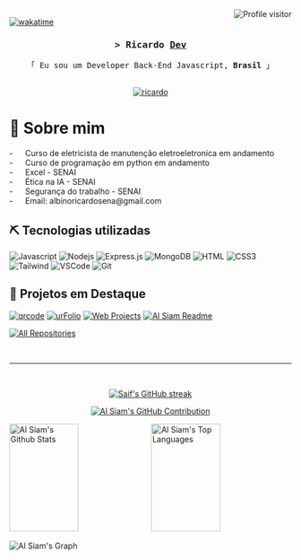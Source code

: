 <!--
<h2 align="center">
  Bem-vindo ao meu perfil!
  <img src="https://media.giphy.com/media/hvRJCLFzcasrR4ia7z/giphy.gif" width="28">
</h2>
-->

<!--
<p align="center">
  <a href="https://github.com/ricardo"><img src="https://readme-typing-svg.herokuapp.com/?lines=Self%20Taught%20Programmer;Front%20End%20Developer;1.5%2B%20years%20of%20coding%20experience;Always%20learning%20new%20things&center=true&width=380&height=45"></a>
</p>
 -->

<a href="https://komarev.com/ghpvc/?username=ricardo-as1">
  <img align="right" src="https://komarev.com/ghpvc/?username=ricardo-as1&label=Visitors&color=0e75b6&style=flat" alt="Profile visitor" />
</a>

[![wakatime](https://wakatime.com/badge/user/487bcb6c-fc3b-48c0-8059-213a8dfb048c/project/27d4051b-3f6a-4eac-be5f-6f763db6f9b1.svg)](https://wakatime.com/badge/user/487bcb6c-fc3b-48c0-8059-213a8dfb048c/project/27d4051b-3f6a-4eac-be5f-6f763db6f9b1)

<!-- Intro  -->
<h3 align="center">
        <samp>&gt; Ricardo
                <b><a target="_blank" href="https://ricardo-qrcode.web.app">Dev</a></b>
        </samp>
</h3>


<p align="center"> 
  <samp>
    「 Eu sou um Developer Back-End Javascript, <b>Brasil</b> 」
    <br>
    <br>
  </samp>
</p>

<p align="center">
 <a href="https://ricardo-qrcode.web.app" target="blank">
  <img src="https://img.shields.io/badge/Website-DC143C?style=for-the-badge&logo=medium&logoColor=white" alt="ricardo" />
 </a>
</p>

 # 👀 Sobre mim
 
<p>
 - &emsp; Curso de eletricista de manutenção eletroeletronica em andamento<br/>
 - &emsp; Curso de programação em python em andamento <br/>
 - &emsp; Excel - SENAI  <br/>
 - &emsp; Ética na IA - SENAI  <br/>
 - &emsp; Segurança do trabalho - SENAI<br/>
 - &emsp; Email: albinoricardosena@gmail.com<br/>
</p>

## ⛏️ Tecnologias utilizadas

![Javascript](https://img.shields.io/badge/Javascript-F0DB4F?style=for-the-badge&labelColor=black&logo=javascript&logoColor=F0DB4F)
![Nodejs](https://img.shields.io/badge/Nodejs-3C873A?style=for-the-badge&labelColor=black&logo=node.js&logoColor=3C873A)
![Express.js](https://img.shields.io/badge/Express.js-000000?style=for-the-badge&logo=express&logoColor=white)
![MongoDB](https://img.shields.io/badge/MongoDB-4EA94B?style=for-the-badge&logo=mongodb&logoColor=white)
![HTML](https://img.shields.io/badge/HTML5-E34F26?style=for-the-badge&logo=html5&logoColor=white)
![CSS3](https://img.shields.io/badge/CSS3-1572B6?style=for-the-badge&logo=css3&logoColor=white)
![Tailwind](https://img.shields.io/badge/Tailwind_CSS-092749?style=for-the-badge&logo=tailwindcss&logoColor=06B6D4&labelColor=000000)
![VSCode](https://img.shields.io/badge/Visual_Studio-0078d7?style=for-the-badge&logo=visual%20studio&logoColor=white)
![Git](https://img.shields.io/badge/Git-F05032?style=for-the-badge&logo=git&logoColor=white)
<br/>

## 🚀 Projetos em Destaque
[![qrcode](https://github-readme-stats.vercel.app/api/pin/?username=ricardo-as1&repo=QRcode&border_color=7F3FBF&bg_color=0D1117&title_color=C9D1D9&text_color=8B949E&icon_color=7F3FBF)](https://github.com/ricardo-as1/QRcode)
[![urFolio](https://github-readme-stats.vercel.app/api/pin/?username=ricardo-as1&repo=Hyouka&border_color=7F3FBF&bg_color=0D1117&title_color=C9D1D9&text_color=8B949E&icon_color=7F3FBF)](https://github.com/ricardo-as1/Hyouka.git)
[![Web Projects](https://github-readme-stats.vercel.app/api/pin/?username=ricardo-as1&repo=BaseBotsDiscordJS&border_color=7F3FBF&bg_color=0D1117&title_color=C9D1D9&text_color=8B949E&icon_color=7F3FBF)](https://github.com/ricardo-as1/BaseBotsDiscordJS)
[![Al Siam Readme](https://github-readme-stats.vercel.app/api/pin/?username=ricardo-as1&repo=atividades-senai&border_color=7F3FBF&bg_color=0D1117&title_color=C9D1D9&text_color=8B949E&icon_color=7F3FBF)](https://github.com/ricardo-as1/Atividades-senai)

<p align="left">
  <a href="https://github.com/ricardo-as1?tab=repositories" target="_blank"><img alt="All Repositories" title="All Repositories" src="https://img.shields.io/badge/-All%20Repos-2962FF?style=for-the-badge&logo=koding&logoColor=white"/></a>
</p>

<br/>
<hr/>
<br/>

<p align="center">
  <a href="https://github.com/ricardo-as1">
    <img src="https://github-readme-streak-stats.herokuapp.com/?user=ricardo-as1&theme=radical&border=7F3FBF&background=0D1117" alt="Saif's GitHub streak"/>
  </a>
</p>

<p align="center">
  <a href="https://github.com/ricardo-as1">
    <img src="https://github-profile-summary-cards.vercel.app/api/cards/profile-details?username=ricardo-as1&theme=radical" alt="Al Siam's GitHub Contribution"/>
  </a>
</p>

<a> 
    <a href="https://github.com/ricardo-as1"><img alt="Al Siam's Github Stats" src="https://denvercoder1-github-readme-stats.vercel.app/api?username=ricardo-as1&show_icons=true&count_private=true&theme=react&border_color=7F3FBF&bg_color=0D1117&title_color=F85D7F&icon_color=F8D866" height="192px" width="49.5%"/></a>
  <a href="https://github.com/ricardo-as1"><img alt="Al Siam's Top Languages" src="https://denvercoder1-github-readme-stats.vercel.app/api/top-langs/?username=ricardo-as1&langs_count=8&layout=compact&theme=react&border_color=7F3FBF&bg_color=0D1117&title_color=F85D7F&icon_color=F8D866" height="192px" width="49.5%"/></a>
  <br/>
</a>


![Al Siam's Graph](https://github-readme-activity-graph.vercel.app/graph?username=ricardo-as1&custom_title=Al%20Siam's%20GitHub%20Activity%20Graph&bg_color=0D1117&color=7F3FBF&line=7F3FBF&point=7F3FBF&area_color=FFFFFF&title_color=FFFFFF&area=true)
